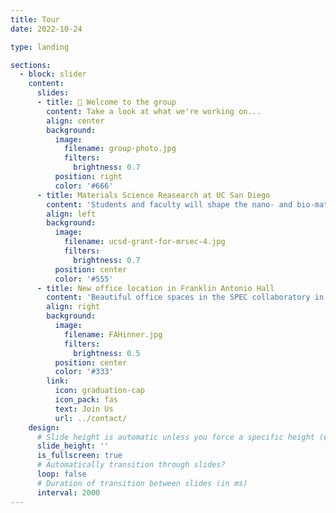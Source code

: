 ```yaml
---
title: Tour
date: 2022-10-24

type: landing

sections:
  - block: slider
    content:
      slides:
      - title: 👋 Welcome to the group
        content: Take a look at what we're working on...
        align: center
        background:
          image:
            filename: group-photo.jpg
            filters:
              brightness: 0.7
          position: right
          color: '#666'
      - title: Materials Science Reasearch at UC San Diego 
        content: 'Students and faculty will shape the nano- and bio-materials that will make life better, healthier and safer!'
        align: left
        background:
          image:
            filename: ucsd-grant-for-mrsec-4.jpg
            filters:
              brightness: 0.7
          position: center
          color: '#555'
      - title: New office location in Franklin Antonio Hall
        content: 'Beautiful office spaces in the SPEC collaboratory in FAH'
        align: right
        background:
          image:
            filename: FAHinner.jpg
            filters:
              brightness: 0.5
          position: center
          color: '#333'
        link:
          icon: graduation-cap
          icon_pack: fas
          text: Join Us
          url: ../contact/
    design:
      # Slide height is automatic unless you force a specific height (e.g. '400px')
      slide_height: ''
      is_fullscreen: true
      # Automatically transition through slides?
      loop: false
      # Duration of transition between slides (in ms)
      interval: 2000
---
```

